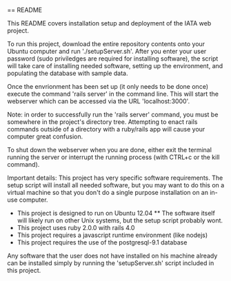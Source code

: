 == README

This README covers installation setup and deployment of the IATA web project.

To run this project, download the entire repository contents onto your Ubuntu computer and run './setupServer.sh'. After you enter your user password (sudo priviledges are required for installing software), the script will take care of installing needed software, setting up the environment, and populating the database with sample data.

Once the envrionment has been set up (it only needs to be done once) execute the command 'rails server' in the command line. This will start the webserver which can be accessed via the URL 'localhost:3000'.

Note: in order to successfully run the 'rails server' command, you must be somewhere in the project's directory tree. Attempting to enact rails commands outside of a directory with a ruby/rails app will cause your computer great confusion.

To shut down the webserver when you are done, either exit the terminal running the server or interrupt the running process (with CTRL+c or the kill command).

Important details:
This project has very specific software requirements. The setup script will install all needed software, but you may want to do this on a virtual machine so that you don't do a single purpose installation on an in-use computer.

* This project is designed to run on Ubuntu 12.04
** The software itself will likely run on other Unix systems, but the setup script probably wont.
* This project uses ruby 2.0.0 with rails 4.0
* This project requires a javascript runtime environment (like nodejs)
* This project requires the use of the postgresql-9.1 database

Any software that the user does not have installed on his machine already can be installed simply by running the 'setupServer.sh' script included in this project.